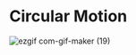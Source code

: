 # Circular Motion

![ezgif com-gif-maker (19)](https://user-images.githubusercontent.com/63354527/108580383-9cd91000-736e-11eb-815e-35ced7be462a.gif)

